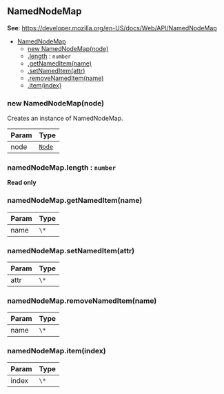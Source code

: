 
<a name="namednodemap" id="namednodemap"></a>

## NamedNodeMap

**See**: https://developer.mozilla.org/en-US/docs/Web/API/NamedNodeMap

* [NamedNodeMap](#namednodemap)
    * [new NamedNodeMap(node)](#new-namednodemap-new)
    * [.length](#namednodemap-length) : `number`
    * [.getNamedItem(name)](#namednodemap-getnameditem)
    * [.setNamedItem(attr)](#namednodemap-setnameditem)
    * [.removeNamedItem(name)](#namednodemap-removenameditem)
    * [.item(index)](#namednodemap-item)

<a name="new-namednodemap-new" id="new-namednodemap-new"></a>

### new NamedNodeMap(node)
Creates an instance of NamedNodeMap.

| Param | Type |
| --- | --- |
| node | [`Node`](#node) |

<a name="namednodemap-length" id="namednodemap-length"></a>

### namedNodeMap.length : `number`

**Read only**

<a name="namednodemap-getnameditem" id="namednodemap-getnameditem"></a>

### namedNodeMap.getNamedItem(name)

| Param | Type |
| --- | --- |
| name | `\*` |

<a name="namednodemap-setnameditem" id="namednodemap-setnameditem"></a>

### namedNodeMap.setNamedItem(attr)

| Param | Type |
| --- | --- |
| attr | `\*` |

<a name="namednodemap-removenameditem" id="namednodemap-removenameditem"></a>

### namedNodeMap.removeNamedItem(name)

| Param | Type |
| --- | --- |
| name | `\*` |

<a name="namednodemap-item" id="namednodemap-item"></a>

### namedNodeMap.item(index)

| Param | Type |
| --- | --- |
| index | `\*` |

